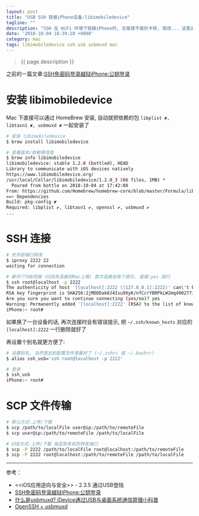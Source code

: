 ```yaml
---
layout: post
title: "USB SSH 链接iPhone设备:libimobiledevice"
tagline: ""
description: "SSH 在 WiFi 环境下链接iPhone时, 总是是不是的卡顿, 很烦... 这里通过 USB 端口转发的方式进行连接; 纵享丝滑, defu..."
date: '2018-10-04 18:39:28 +0800'
category: mac
tags: libimobiledevice ssh usb usbmuxd mac
---
```

> {{ page.description }}

之前的一篇文章:[SSH免密码登录越狱iPhone:公钥登录](https://xu3352.github.io/mac/2018/09/12/SSH-into-your-jailbroken-iPhone-without-a-password)

# 安装 libimobiledevice
Mac 下直接可以通过 HomeBrew 安装, 自动就把依赖的包 `libplist ✘, libtasn1 ✘, usbmuxd ✘` 一起安装了
```bash
# 安装 libimobiledevice 
$ brew install libimobiledevice

# 查看版本/依赖等信息
$ brew info libimobiledevice
libimobiledevice: stable 1.2.0 (bottled), HEAD
Library to communicate with iOS devices natively
https://www.libimobiledevice.org/
/usr/local/Cellar/libimobiledevice/1.2.0_3 (66 files, 1MB) *
  Poured from bottle on 2018-10-04 at 17:42:08
From: https://github.com/Homebrew/homebrew-core/blob/master/Formula/libimobiledevice.rb
==> Dependencies
Build: pkg-config ✘
Required: libplist ✔, libtasn1 ✔, openssl ✔, usbmuxd ✔
...
```

# SSH 连接
```bash
# 先开启端口转发
$ iproxy 2222 22
waiting for connection

# 新开个TAB终端 (USB先连接到Mac上哦) 首次连接会有个提示, 直接:yes 就行
$ ssh root@localhost -p 2222
The authenticity of host '[localhost]:2222 ([127.0.0.1]:2222)' can\'t be established.
RSA key fingerprint is SHA256:2jMDDDak8J4Isu9XyK/nfCcrYBRPkLW2mq490277iks.
Are you sure you want to continue connecting (yes/no)? yes
Warning: Permanently added '[localhost]:2222' (RSA) to the list of known hosts.
iPhone:~ root#
```
如果换了一台设备的话, 再次连接时会有错误提示, 把 `~/.ssh/known_hosts` 对应的 `[localhost]:2222` 一行删除就好了

再设置个别名就更方便了:
```bash
# 设置别名, 当然是加到配置文件里最好了 (~/.zshrc 或 ~/.bashrc)
$ alias ssh_usb='ssh root@localhost -p 2222'

# 登录
$ ssh_usb
iPhone:~ root#
```

# SCP 文件传输
```bash
# 默认方式:上传/下载
$ scp /path/to/localFile user@ip:/path/to/remoteFile
$ scp user@ip:/path/to/remoteFile /path/to/localFile 

# USB方式:上传/下载 指定到本机的转发端口
$ scp -P 2222 /path/to/localFile root@localhost:/path/to/remoteFile
$ scp -P 2222 root@localhost:/path/to/remoteFile /path/to/localFile 
```

---
参考：
- <<iOS应用逆向与安全>> - 2.3.5 通过USB登陆
- [SSH免密码登录越狱iPhone:公钥登录](https://xu3352.github.io/mac/2018/09/12/SSH-into-your-jailbroken-iPhone-without-a-password)
- [什么是usbmuxd? iDevice通过USB与桌面系统通信原理小科普](http://bbs.iosre.com/t/usbmuxd-idevice-usb/1482)
- [OpenSSH + usbmuxd](https://www.jianshu.com/p/fd2773a8359f)

